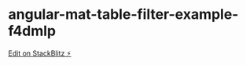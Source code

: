 # angular-mat-table-filter-example-f4dmlp

[Edit on StackBlitz ⚡️](https://stackblitz.com/edit/angular-mat-table-filter-example-f4dmlp)